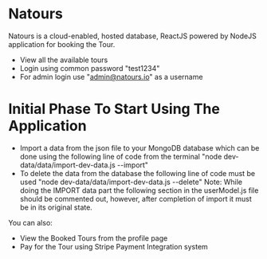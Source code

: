 # Natours

Natours is a cloud-enabled, hosted database, ReactJS powered by NodeJS application for booking the Tour.

- View all the available tours
- Login using common password "test1234"
- For admin login use "admin@natours.io" as a username

# Initial Phase To Start Using The Application

- Import a data from the json file to your MongoDB database which can be done using the following line of code from the terminal
  "node dev-data/data/import-dev-data.js --import"
- To delete the data from the database the following line of code must be used
  "node dev-data/data/import-dev-data.js --delete"
  Note:
  While doing the IMPORT data part the following section in the userModel.js file should be commented out, however, after completion of import it must be in its original state.

You can also:

- View the Booked Tours from the profile page
- Pay for the Tour using Stripe Payment Integration system
